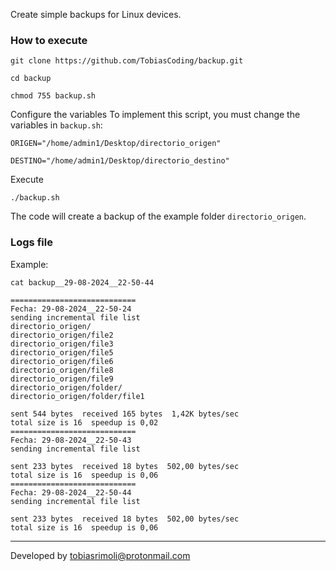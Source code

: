 Create simple backups for Linux devices.

### How to execute

```
git clone https://github.com/TobiasCoding/backup.git
```

```
cd backup
```

```
chmod 755 backup.sh
```

Configure the variables
To implement this script, you must change the variables in `backup.sh`:
```
ORIGEN="/home/admin1/Desktop/directorio_origen"

DESTINO="/home/admin1/Desktop/directorio_destino"
```

Execute
```
./backup.sh
```

The code will create a backup of the example folder `directorio_origen`.


### Logs file

Example:

```
cat backup__29-08-2024__22-50-44
```

```
============================
Fecha: 29-08-2024__22-50-24
sending incremental file list
directorio_origen/
directorio_origen/file2
directorio_origen/file3
directorio_origen/file5
directorio_origen/file6
directorio_origen/file8
directorio_origen/file9
directorio_origen/folder/
directorio_origen/folder/file1

sent 544 bytes  received 165 bytes  1,42K bytes/sec
total size is 16  speedup is 0,02
============================
Fecha: 29-08-2024__22-50-43
sending incremental file list

sent 233 bytes  received 18 bytes  502,00 bytes/sec
total size is 16  speedup is 0,06
============================
Fecha: 29-08-2024__22-50-44
sending incremental file list

sent 233 bytes  received 18 bytes  502,00 bytes/sec
total size is 16  speedup is 0,06
```


______
Developed by tobiasrimoli@protonmail.com
